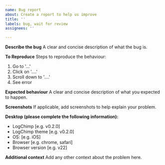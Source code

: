 ```yaml
---
name: Bug report
about: Create a report to help us improve
title: ''
labels: bug, wait for review
assignees: ''

---
```


**Describe the bug**
A clear and concise description of what the bug is.

**To Reproduce**
Steps to reproduce the behaviour:
1. Go to '...'
2. Click on '....'
3. Scroll down to '....'
4. See error

**Expected behaviour**
A clear and concise description of what you expected to happen.

**Screenshots**
If applicable, add screenshots to help explain your problem.

**Desktop (please complete the following information):**
 - LogChimp [e.g. v0.2.0]
 - LogChimp theme [e.g. v0.2.0]
 - OS: [e.g. iOS]
 - Browser [e.g. chrome, safari]
 - Browser version [e.g. v22]

**Additional context**
Add any other context about the problem here.
